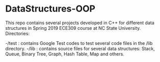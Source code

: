 # DataStructures-OOP
This repo contains several projects developed in C++ for different data structures in Spring 2019 ECE309 course at NC State University.
Directories:

-/test : contains Google Test codes to test several code files in the /lib directory.
-/lib  : contains source files for several data structures: Stack, Queue, Binary Tree, Graph, Hash Table, Map and others.

